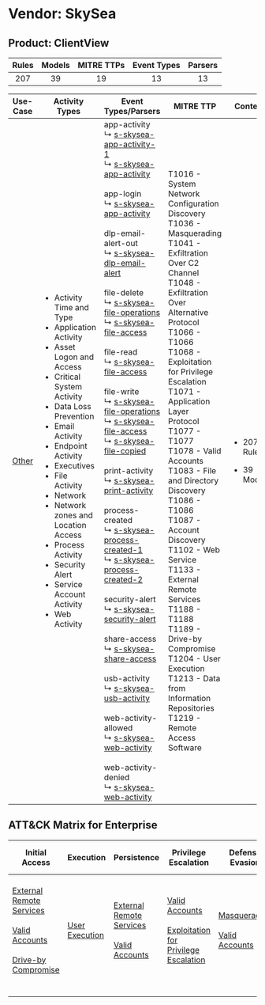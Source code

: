 Vendor: SkySea
==============
Product: ClientView
-------------------
| Rules | Models | MITRE TTPs | Event Types | Parsers |
|:-----:|:------:|:----------:|:-----------:|:-------:|
|  207  |   39   |     19     |     13      |   13    |

|               Use-Case                | Activity Types                                                                                                                                                                                                                                                                                                                                                                                                                | Event Types/Parsers                                                                                                                                                                                                                                                                                                                                                                                                                                                                                                                                                                                                                                                                                                                                                                                                                                                                                                                                                                                                                                                                                                                                                                                                                                                                                                                                                                                                                                                                                                                                                                                                                                                                                                                                                                                                                                           | MITRE TTP                                                                                                                                                                                                                                                                                                                                                                                                                                                                                                                                                                                                                          | Content                                                |
|:-------------------------------------:| ----------------------------------------------------------------------------------------------------------------------------------------------------------------------------------------------------------------------------------------------------------------------------------------------------------------------------------------------------------------------------------------------------------------------------- | ------------------------------------------------------------------------------------------------------------------------------------------------------------------------------------------------------------------------------------------------------------------------------------------------------------------------------------------------------------------------------------------------------------------------------------------------------------------------------------------------------------------------------------------------------------------------------------------------------------------------------------------------------------------------------------------------------------------------------------------------------------------------------------------------------------------------------------------------------------------------------------------------------------------------------------------------------------------------------------------------------------------------------------------------------------------------------------------------------------------------------------------------------------------------------------------------------------------------------------------------------------------------------------------------------------------------------------------------------------------------------------------------------------------------------------------------------------------------------------------------------------------------------------------------------------------------------------------------------------------------------------------------------------------------------------------------------------------------------------------------------------------------------------------------------------------------------------------------------------- | ---------------------------------------------------------------------------------------------------------------------------------------------------------------------------------------------------------------------------------------------------------------------------------------------------------------------------------------------------------------------------------------------------------------------------------------------------------------------------------------------------------------------------------------------------------------------------------------------------------------------------------- | ------------------------------------------------------ |
| [Other](../UseCases/usecase_other.md) | <ul><li>Activity Time  and Type</li><li>Application Activity</li><li>Asset Logon and Access</li><li>Critical System Activity</li><li>Data Loss Prevention</li><li>Email Activity</li><li>Endpoint Activity</li><li>Executives</li><li>File Activity</li><li>Network</li><li>Network zones and Location Access</li><li>Process Activity</li><li>Security Alert</li><li>Service Account Activity</li><li>Web Activity</li></ul> |  app-activity<br> ↳ [s-skysea-app-activity-1](../Parsers/parserContent_s-skysea-app-activity-1.md)<br> ↳ [s-skysea-app-activity](../Parsers/parserContent_s-skysea-app-activity.md)<br><br> app-login<br> ↳ [s-skysea-app-activity](../Parsers/parserContent_s-skysea-app-activity.md)<br><br> dlp-email-alert-out<br> ↳ [s-skysea-dlp-email-alert](../Parsers/parserContent_s-skysea-dlp-email-alert.md)<br><br> file-delete<br> ↳ [s-skysea-file-operations](../Parsers/parserContent_s-skysea-file-operations.md)<br> ↳ [s-skysea-file-access](../Parsers/parserContent_s-skysea-file-access.md)<br><br> file-read<br> ↳ [s-skysea-file-access](../Parsers/parserContent_s-skysea-file-access.md)<br><br> file-write<br> ↳ [s-skysea-file-operations](../Parsers/parserContent_s-skysea-file-operations.md)<br> ↳ [s-skysea-file-access](../Parsers/parserContent_s-skysea-file-access.md)<br> ↳ [s-skysea-file-copied](../Parsers/parserContent_s-skysea-file-copied.md)<br><br> print-activity<br> ↳ [s-skysea-print-activity](../Parsers/parserContent_s-skysea-print-activity.md)<br><br> process-created<br> ↳ [s-skysea-process-created-1](../Parsers/parserContent_s-skysea-process-created-1.md)<br> ↳ [s-skysea-process-created-2](../Parsers/parserContent_s-skysea-process-created-2.md)<br><br> security-alert<br> ↳ [s-skysea-security-alert](../Parsers/parserContent_s-skysea-security-alert.md)<br><br> share-access<br> ↳ [s-skysea-share-access](../Parsers/parserContent_s-skysea-share-access.md)<br><br> usb-activity<br> ↳ [s-skysea-usb-activity](../Parsers/parserContent_s-skysea-usb-activity.md)<br><br> web-activity-allowed<br> ↳ [s-skysea-web-activity](../Parsers/parserContent_s-skysea-web-activity.md)<br><br> web-activity-denied<br> ↳ [s-skysea-web-activity](../Parsers/parserContent_s-skysea-web-activity.md)<br> | T1016 - System Network Configuration Discovery<br>T1036 - Masquerading<br>T1041 - Exfiltration Over C2 Channel<br>T1048 - Exfiltration Over Alternative Protocol<br>T1066 - T1066<br>T1068 - Exploitation for Privilege Escalation<br>T1071 - Application Layer Protocol<br>T1077 - T1077<br>T1078 - Valid Accounts<br>T1083 - File and Directory Discovery<br>T1086 - T1086<br>T1087 - Account Discovery<br>T1102 - Web Service<br>T1133 - External Remote Services<br>T1188 - T1188<br>T1189 - Drive-by Compromise<br>T1204 - User Execution<br>T1213 - Data from Information Repositories<br>T1219 - Remote Access Software<br> | <ul><li>207 Rules</li></ul><ul><li>39 Models</li></ul> |

ATT&CK Matrix for Enterprise
----------------------------
| Initial Access                                                                                                                                                                                                           | Execution                                                           | Persistence                                                                                                                                      | Privilege Escalation                                                                                                                                          | Defense Evasion                                                                                                                      | Credential Access | Discovery                                                                                                                                                                                                                                          | Lateral Movement | Collection                                                                              | Command and Control                                                                                                                                                                                                        | Exfiltration                                                                                                                                                                 | Impact |
| ------------------------------------------------------------------------------------------------------------------------------------------------------------------------------------------------------------------------ | ------------------------------------------------------------------- | ------------------------------------------------------------------------------------------------------------------------------------------------ | ------------------------------------------------------------------------------------------------------------------------------------------------------------- | ------------------------------------------------------------------------------------------------------------------------------------ | ----------------- | -------------------------------------------------------------------------------------------------------------------------------------------------------------------------------------------------------------------------------------------------- | ---------------- | --------------------------------------------------------------------------------------- | -------------------------------------------------------------------------------------------------------------------------------------------------------------------------------------------------------------------------- | ---------------------------------------------------------------------------------------------------------------------------------------------------------------------------- | ------ |
| [External Remote Services](https://attack.mitre.org/techniques/T1133)<br><br>[Valid Accounts](https://attack.mitre.org/techniques/T1078)<br><br>[Drive-by Compromise](https://attack.mitre.org/techniques/T1189)<br><br> | [User Execution](https://attack.mitre.org/techniques/T1204)<br><br> | [External Remote Services](https://attack.mitre.org/techniques/T1133)<br><br>[Valid Accounts](https://attack.mitre.org/techniques/T1078)<br><br> | [Valid Accounts](https://attack.mitre.org/techniques/T1078)<br><br>[Exploitation for Privilege Escalation](https://attack.mitre.org/techniques/T1068)<br><br> | [Masquerading](https://attack.mitre.org/techniques/T1036)<br><br>[Valid Accounts](https://attack.mitre.org/techniques/T1078)<br><br> |                   | [Account Discovery](https://attack.mitre.org/techniques/T1087)<br><br>[File and Directory Discovery](https://attack.mitre.org/techniques/T1083)<br><br>[System Network Configuration Discovery](https://attack.mitre.org/techniques/T1016)<br><br> |                  | [Data from Information Repositories](https://attack.mitre.org/techniques/T1213)<br><br> | [Web Service](https://attack.mitre.org/techniques/T1102)<br><br>[Remote Access Software](https://attack.mitre.org/techniques/T1219)<br><br>[Application Layer Protocol](https://attack.mitre.org/techniques/T1071)<br><br> | [Exfiltration Over Alternative Protocol](https://attack.mitre.org/techniques/T1048)<br><br>[Exfiltration Over C2 Channel](https://attack.mitre.org/techniques/T1041)<br><br> |        |